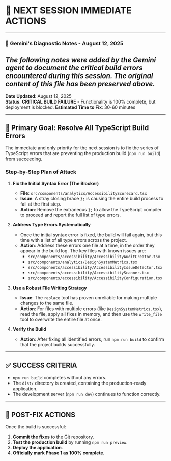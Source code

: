 # 🚨 NEXT SESSION IMMEDIATE ACTIONS

---
### 🤖 Gemini's Diagnostic Notes - August 12, 2025

*The following notes were added by the Gemini agent to document the critical build errors encountered during this session. The original content of this file has been preserved above.*
---

**Date Updated**: August 12, 2025  
**Status**: **CRITICAL BUILD FAILURE** - Functionality is 100% complete, but deployment is blocked.
**Estimated Time to Fix**: 30-60 minutes

---

## 🎯 **Primary Goal: Resolve All TypeScript Build Errors**

The immediate and only priority for the next session is to fix the series of TypeScript errors that are preventing the production build (`npm run build`) from succeeding.

### **Step-by-Step Plan of Attack**

1.  **Fix the Initial Syntax Error (The Blocker)**
    *   **File**: `src/components/analytics/AccessibilityScorecard.tsx`
    *   **Issue**: A stray closing brace `};` is causing the entire build process to fail at the first step.
    *   **Action**: Remove the extraneous `};` to allow the TypeScript compiler to proceed and report the full list of type errors.

2.  **Address Type Errors Systematically**
    *   Once the initial syntax error is fixed, the build will fail again, but this time with a list of all type errors across the project.
    *   **Action**: Address these errors one file at a time, in the order they appear in the build log. The key files with known issues are:
        *   `src/components/accessibility/AccessibilityAuditCreator.tsx`
        *   `src/components/analytics/DesignSystemMetrics.tsx`
        *   `src/components/accessibility/AccessibilityIssueDetector.tsx`
        *   `src/components/accessibility/AccessibilityScanner.tsx`
        *   `src/components/accessibility/AccessibilityConfiguration.tsx`

3.  **Use a Robust File Writing Strategy**
    *   **Issue**: The `replace` tool has proven unreliable for making multiple changes to the same file.
    *   **Action**: For files with multiple errors (like `DesignSystemMetrics.tsx`), read the file, apply all fixes in memory, and then use the `write_file` tool to overwrite the entire file at once.

4.  **Verify the Build**
    *   **Action**: After fixing all identified errors, run `npm run build` to confirm that the project builds successfully.

---

## ✅ **SUCCESS CRITERIA**

-   `npm run build` completes without any errors.
-   The `dist/` directory is created, containing the production-ready application.
-   The development server (`npm run dev`) continues to function correctly.

---

## 🚀 **POST-FIX ACTIONS**

Once the build is successful:

1.  **Commit the fixes** to the Git repository.
2.  **Test the production build** by running `npm run preview`.
3.  **Deploy the application**.
4.  **Officially mark Phase 1 as 100% complete**.
